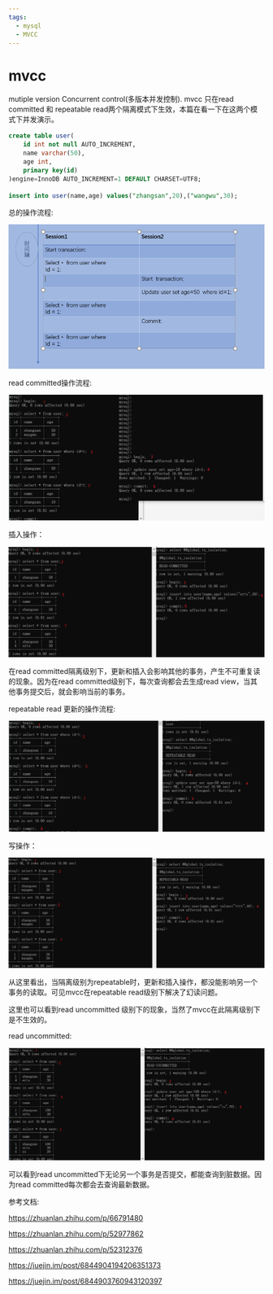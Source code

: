 ```yaml
---
tags:
  - mysql
  - MVCC
---
```



# mvcc

mutiple version  Concurrent control(多版本并发控制). mvcc 只在read committed 和 repeatable read两个隔离模式下生效，本篇在看一下在这两个模式下并发演示。

```sql
create table user(
	id int not null AUTO_INCREMENT,
    name varchar(50),
    age int,
    primary key(id)
)engine=InnoDB AUTO_INCREMENT=1 DEFAULT CHARSET=UTF8;

insert into user(name,age) values("zhangsan",20),("wangwu",30);
```

总的操作流程:

![](../../image/Mysql/mvcc4.png)

read committed操作流程:

![](../../image/Mysql/mvcc2.png)

插入操作：

![](../../image/Mysql/mvcc6.png)

在read committed隔离级别下，更新和插入会影响其他的事务，产生不可重复读的现象。因为在read committed级别下，每次查询都会去生成read view，当其他事务提交后，就会影响当前的事务。



repeatable read 更新的操作流程:

![](../../image/Mysql/mvcc3.png)

写操作：

![](../../image/Mysql/mvcc5.png)

从这里看出，当隔离级别为repeatable时，更新和插入操作，都没能影响另一个事务的读取。可见mvcc在repeatable read级别下解决了幻读问题。

这里也可以看到read uncommitted 级别下的现象，当然了mvcc在此隔离级别下是不生效的。

read uncommitted: 

![](../../image/Mysql/mvcc7.png)

可以看到read uncommitted下无论另一个事务是否提交，都能查询到脏数据。因为read committed每次都会去查询最新数据。



参考文档:

https://zhuanlan.zhihu.com/p/66791480

https://zhuanlan.zhihu.com/p/52977862

https://zhuanlan.zhihu.com/p/52312376

https://juejin.im/post/6844904194206351373

https://juejin.im/post/6844903760943120397































































